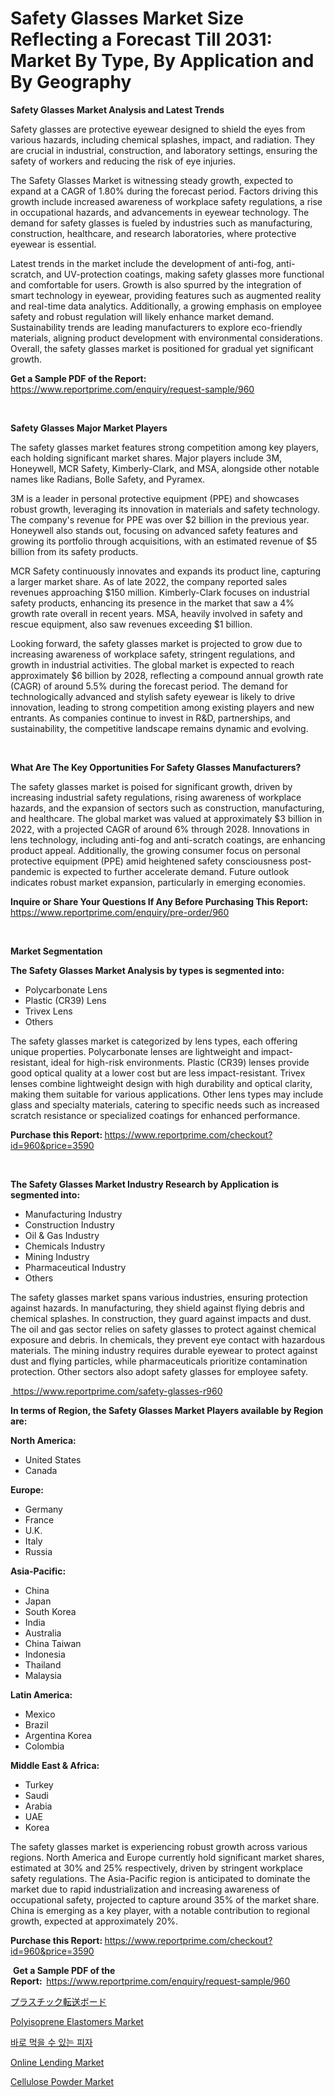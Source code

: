 <p><h1>Safety Glasses Market Size Reflecting a Forecast Till 2031: Market By Type, By Application and By Geography</h1></p><p><strong>Safety Glasses Market Analysis and Latest Trends</strong></p>
<p><p>Safety glasses are protective eyewear designed to shield the eyes from various hazards, including chemical splashes, impact, and radiation. They are crucial in industrial, construction, and laboratory settings, ensuring the safety of workers and reducing the risk of eye injuries. </p><p>The Safety Glasses Market is witnessing steady growth, expected to expand at a CAGR of 1.80% during the forecast period. Factors driving this growth include increased awareness of workplace safety regulations, a rise in occupational hazards, and advancements in eyewear technology. The demand for safety glasses is fueled by industries such as manufacturing, construction, healthcare, and research laboratories, where protective eyewear is essential.</p><p>Latest trends in the market include the development of anti-fog, anti-scratch, and UV-protection coatings, making safety glasses more functional and comfortable for users. Growth is also spurred by the integration of smart technology in eyewear, providing features such as augmented reality and real-time data analytics. Additionally, a growing emphasis on employee safety and robust regulation will likely enhance market demand. Sustainability trends are leading manufacturers to explore eco-friendly materials, aligning product development with environmental considerations. Overall, the safety glasses market is positioned for gradual yet significant growth.</p></p>
<p><strong>Get a Sample PDF of the Report:&nbsp;</strong> <a href="https://www.reportprime.com/enquiry/request-sample/960">https://www.reportprime.com/enquiry/request-sample/960</a></p>
<p>&nbsp;</p>
<p><strong>Safety Glasses Major Market Players</strong></p>
<p><p>The safety glasses market features strong competition among key players, each holding significant market shares. Major players include 3M, Honeywell, MCR Safety, Kimberly-Clark, and MSA, alongside other notable names like Radians, Bolle Safety, and Pyramex.</p><p>3M is a leader in personal protective equipment (PPE) and showcases robust growth, leveraging its innovation in materials and safety technology. The company's revenue for PPE was over $2 billion in the previous year. Honeywell also stands out, focusing on advanced safety features and growing its portfolio through acquisitions, with an estimated revenue of $5 billion from its safety products.</p><p>MCR Safety continuously innovates and expands its product line, capturing a larger market share. As of late 2022, the company reported sales revenues approaching $150 million. Kimberly-Clark focuses on industrial safety products, enhancing its presence in the market that saw a 4% growth rate overall in recent years. MSA, heavily involved in safety and rescue equipment, also saw revenues exceeding $1 billion.</p><p>Looking forward, the safety glasses market is projected to grow due to increasing awareness of workplace safety, stringent regulations, and growth in industrial activities. The global market is expected to reach approximately $6 billion by 2028, reflecting a compound annual growth rate (CAGR) of around 5.5% during the forecast period. The demand for technologically advanced and stylish safety eyewear is likely to drive innovation, leading to strong competition among existing players and new entrants. As companies continue to invest in R&D, partnerships, and sustainability, the competitive landscape remains dynamic and evolving.</p></p>
<p>&nbsp;</p>
<p><strong>What Are The Key Opportunities For Safety Glasses Manufacturers?</strong></p>
<p><p>The safety glasses market is poised for significant growth, driven by increasing industrial safety regulations, rising awareness of workplace hazards, and the expansion of sectors such as construction, manufacturing, and healthcare. The global market was valued at approximately $3 billion in 2022, with a projected CAGR of around 6% through 2028. Innovations in lens technology, including anti-fog and anti-scratch coatings, are enhancing product appeal. Additionally, the growing consumer focus on personal protective equipment (PPE) amid heightened safety consciousness post-pandemic is expected to further accelerate demand. Future outlook indicates robust market expansion, particularly in emerging economies.</p></p>
<p><strong>Inquire or Share Your Questions If Any Before Purchasing This Report:</strong> <a href="https://www.reportprime.com/enquiry/pre-order/960">https://www.reportprime.com/enquiry/pre-order/960</a></p>
<p>&nbsp;</p>
<p><strong>Market Segmentation</strong></p>
<p><strong>The Safety Glasses Market Analysis by types is segmented into:</strong></p>
<p><ul><li>Polycarbonate Lens</li><li>Plastic (CR39) Lens</li><li>Trivex Lens</li><li>Others</li></ul></p>
<p><p>The safety glasses market is categorized by lens types, each offering unique properties. Polycarbonate lenses are lightweight and impact-resistant, ideal for high-risk environments. Plastic (CR39) lenses provide good optical quality at a lower cost but are less impact-resistant. Trivex lenses combine lightweight design with high durability and optical clarity, making them suitable for various applications. Other lens types may include glass and specialty materials, catering to specific needs such as increased scratch resistance or specialized coatings for enhanced performance.</p></p>
<p><strong>Purchase this Report:&nbsp;</strong><a href="https://www.reportprime.com/checkout?id=960&price=3590">https://www.reportprime.com/checkout?id=960&price=3590</a></p>
<p>&nbsp;</p>
<p><strong>The Safety Glasses Market Industry Research by Application is segmented into:</strong></p>
<p><ul><li>Manufacturing Industry</li><li>Construction Industry</li><li>Oil & Gas Industry</li><li>Chemicals Industry</li><li>Mining Industry</li><li>Pharmaceutical Industry</li><li>Others</li></ul></p>
<p><p>The safety glasses market spans various industries, ensuring protection against hazards. In manufacturing, they shield against flying debris and chemical splashes. In construction, they guard against impacts and dust. The oil and gas sector relies on safety glasses to protect against chemical exposure and debris. In chemicals, they prevent eye contact with hazardous materials. The mining industry requires durable eyewear to protect against dust and flying particles, while pharmaceuticals prioritize contamination protection. Other sectors also adopt safety glasses for employee safety.</p></p>
<p><a href="https://www.reportprime.com/safety-glasses-r960">&nbsp;https://www.reportprime.com/safety-glasses-r960</a></p>
<p><strong>In terms of Region, the Safety Glasses Market Players available by Region are:</strong></p>
<p>
    <p> <strong> North America: </strong>
        <ul>
            <li>United States</li>
            <li>Canada</li>
        </ul>
        </p> 
    <p> <strong> Europe: </strong>
        <ul>
            <li>Germany</li>
            <li>France</li>
            <li>U.K.</li>
            <li>Italy</li>
            <li>Russia</li>
        </ul>
        </p> 
    <p> <strong> Asia-Pacific: </strong>
        <ul>
            <li>China</li>
            <li>Japan</li>
            <li>South Korea</li>
            <li>India</li>
            <li>Australia</li>
            <li>China Taiwan</li>
            <li>Indonesia</li>
            <li>Thailand</li>
            <li>Malaysia</li>
        </ul>
        </p> 
    <p> <strong> Latin America: </strong>
        <ul>
            <li>Mexico</li>
            <li>Brazil</li>
            <li>Argentina Korea</li>
            <li>Colombia</li>
        </ul>
        </p> 
    <p> <strong> Middle East & Africa: </strong>
        <ul>
            <li>Turkey</li>
            <li>Saudi</li>
            <li>Arabia</li>
            <li>UAE</li>
            <li>Korea</li>
        </ul>
    </p>
    </p>
<p><p>The safety glasses market is experiencing robust growth across various regions. North America and Europe currently hold significant market shares, estimated at 30% and 25% respectively, driven by stringent workplace safety regulations. The Asia-Pacific region is anticipated to dominate the market due to rapid industrialization and increasing awareness of occupational safety, projected to capture around 35% of the market share. China is emerging as a key player, with a notable contribution to regional growth, expected at approximately 20%.</p></p>
<p><strong>Purchase this Report: </strong><a href="https://www.reportprime.com/checkout?id=960&price=3590">https://www.reportprime.com/checkout?id=960&price=3590</a></p>
<p>&nbsp;<strong>Get a Sample PDF of the Report:&nbsp;&nbsp;</strong><a href="https://www.reportprime.com/enquiry/request-sample/960">https://www.reportprime.com/enquiry/request-sample/960</a></p>
<p><strong></strong></p>
<p><p><a href="https://medium.com/@hattietromp/%E3%83%97%E3%83%A9%E3%82%B9%E3%83%81%E3%83%83%E3%82%AF%E8%BB%A2%E5%86%99%E3%83%9C%E3%83%BC%E3%83%89%E5%B8%82%E5%A0%B4%E5%8B%95%E5%90%91-%E5%B8%82%E5%A0%B4%E3%82%BB%E3%82%B0%E3%83%A1%E3%83%B3%E3%83%86%E3%83%BC%E3%82%B7%E3%83%A7%E3%83%B3%E3%81%AE%E8%A9%B3%E7%B4%B0%E3%81%AA%E7%A0%94%E7%A9%B6%E3%81%A8%E6%96%B0%E8%88%88%E3%83%88%E3%83%AC%E3%83%B3%E3%83%89%E3%81%AE%E9%87%8D%E8%A6%81%E6%80%A7%E3%81%AE%E5%88%86%E6%9E%90-bbd5a74202cc">プラスチック転送ボード</a></p><p><a href="https://issuu.com/reportprime-2/docs/polyisoprene-elastomers-market-size_1ba6453d1e8bfa">Polyisoprene Elastomers Market</a></p><p><a href="https://medium.com/@deangaylotyrd8909867/%EC%88%98%EC%9D%B5%EC%9D%84-%EC%9C%84%ED%95%9C-%ED%94%BC%EC%9E%90-%EC%8B%9C%EC%9E%A5-%EA%B7%9C%EB%AA%A8-%EC%8B%9C%EC%9E%A5-%EC%84%B8%EB%B6%84%ED%99%94-%EC%8B%9C%EC%9E%A5-%EB%8F%99%ED%96%A5-%EB%B0%8F-2031%EB%85%84%EA%B9%8C%EC%A7%80%EC%9D%98-%EC%84%B1%EC%9E%A5-%EB%B6%84%EC%84%9D-%EC%98%88%EC%B8%A1-19219c01f83e">바로 먹을 수 있는 피자</a></p><p><a href="https://medium.com/@jacob.gibson4568/global-online-lending-market-status-2024-2031-and-forecast-by-region-product-end-use-0038673b94e2">Online Lending Market</a></p><p><a href="https://www.linkedin.com/pulse/cellulose-powder-industry-sector-new-technologies-market-impact-odqfc?trackingId=KaVTRpR%2BQVO5L5N3BC3zEQ%3D%3D">Cellulose Powder Market</a></p></p>